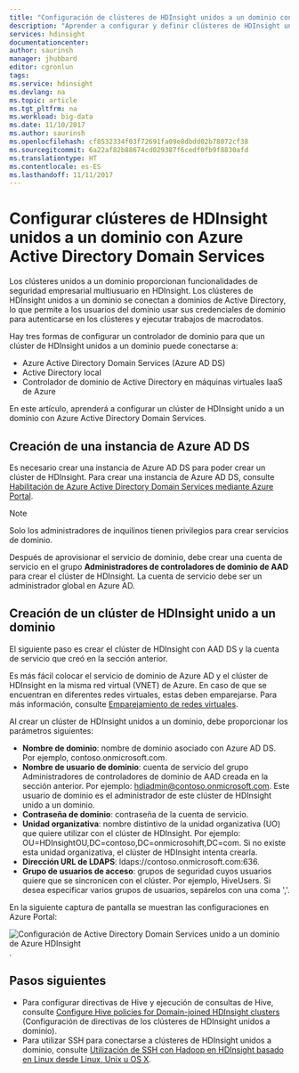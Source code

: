 ```yaml
---
title: "Configuración de clústeres de HDInsight unidos a un dominio con Azure Active Directory Domain Services: Azure | Microsoft Docs"
description: "Aprender a configurar y definir clústeres de HDInsight unidos a un dominio con Azure Active Directory Domain Services"
services: hdinsight
documentationcenter: 
author: saurinsh
manager: jhubbard
editor: cgronlun
tags: 
ms.service: hdinsight
ms.devlang: na
ms.topic: article
ms.tgt_pltfrm: na
ms.workload: big-data
ms.date: 11/10/2017
ms.author: saurinsh
ms.openlocfilehash: cf8532334f03f72691fa09e8dbdd02b78072cf38
ms.sourcegitcommit: 6a22af82b88674cd029387f6cedf0fb9f8830afd
ms.translationtype: HT
ms.contentlocale: es-ES
ms.lasthandoff: 11/11/2017
---
```

# <a name="configure-domain-joined-hdinsight-clusters-using-azure-active-directory-domain-services"></a>Configurar clústeres de HDInsight unidos a un dominio con Azure Active Directory Domain Services

Los clústeres unidos a un dominio proporcionan funcionalidades de seguridad empresarial multiusuario en HDInsight. Los clústeres de HDInsight unidos a un dominio se conectan a dominios de Active Directory, lo que permite a los usuarios del dominio usar sus credenciales de dominio para autenticarse en los clústeres y ejecutar trabajos de macrodatos. 

Hay tres formas de configurar un controlador de dominio para que un clúster de HDInsight unidos a un dominio puede conectarse a:

- Azure Active Directory Domain Services (Azure AD DS)
- Active Directory local
- Controlador de dominio de Active Directory en máquinas virtuales IaaS de Azure

En este artículo, aprenderá a configurar un clúster de HDInsight unido a un dominio con Azure Active Directory Domain Services.

## <a name="create-azure-adds"></a>Creación de una instancia de Azure AD DS

Es necesario crear una instancia de Azure AD DS para poder crear un clúster de HDInsight. Para crear una instancia de Azure AD DS, consulte [Habilitación de Azure Active Directory Domain Services mediante Azure Portal](../../active-directory-domain-services/active-directory-ds-getting-started.md). 

> [!NOTE]
> Solo los administradores de inquilinos tienen privilegios para crear servicios de dominio. 

Después de aprovisionar el servicio de dominio, debe crear una cuenta de servicio en el grupo **Administradores de controladores de dominio de AAD** para crear el clúster de HDInsight. La cuenta de servicio debe ser un administrador global en Azure AD.

## <a name="create-a-domain-joined-hdinsight-cluster"></a>Creación de un clúster de HDInsight unido a un dominio

El siguiente paso es crear el clúster de HDInsight con AAD DS y la cuenta de servicio que creó en la sección anterior.

Es más fácil colocar el servicio de dominio de Azure AD y el clúster de HDInsight en la misma red virtual (VNET) de Azure. En caso de que se encuentran en diferentes redes virtuales, estas deben emparejarse. Para más información, consulte [Emparejamiento de redes virtuales](../../virtual-network/virtual-network-peering-overview.md).

Al crear un clúster de HDInsight unidos a un dominio, debe proporcionar los parámetros siguientes:

- **Nombre de dominio**: nombre de dominio asociado con Azure AD DS. Por ejemplo, contoso.onmicrosoft.com.
- **Nombre de usuario de dominio**: cuenta de servicio del grupo Administradores de controladores de dominio de AAD creada en la sección anterior. Por ejemplo: hdiadmin@contoso.onmicrosoft.com. Este usuario de dominio es el administrador de este clúster de HDInsight unido a un dominio.
- **Contraseña de dominio**: contraseña de la cuenta de servicio.
- **Unidad organizativa**: nombre distintivo de la unidad organizativa (UO) que quiere utilizar con el clúster de HDInsight. Por ejemplo: OU=HDInsightOU,DC=contoso,DC=onmicrosohift,DC=com. Si no existe esta unidad organizativa, el clúster de HDInsight intenta crearla. 
- **Dirección URL de LDAPS**: ldaps://contoso.onmicrosoft.com:636.
- **Grupo de usuarios de acceso**: grupos de seguridad cuyos usuarios quiere que se sincronicen con el clúster. Por ejemplo, HiveUsers. Si desea especificar varios grupos de usuarios, sepárelos con una coma ','.
 
En la siguiente captura de pantalla se muestran las configuraciones en Azure Portal:

![Configuración de Active Directory Domain Services unido a un dominio de Azure HDInsight](./media/apache-domain-joined-configure-using-azure-adds/hdinsight-domain-joined-configuration-azure-aads-portal.png).


## <a name="next-steps"></a>Pasos siguientes
* Para configurar directivas de Hive y ejecución de consultas de Hive, consulte [Configure Hive policies for Domain-joined HDInsight clusters](apache-domain-joined-run-hive.md) (Configuración de directivas de los clústeres de HDInsight unidos a dominio).
* Para utilizar SSH para conectarse a clústeres de HDInsight unidos a dominio, consulte [Utilización de SSH con Hadoop en HDInsight basado en Linux desde Linux, Unix u OS X](../hdinsight-hadoop-linux-use-ssh-unix.md#domainjoined).

